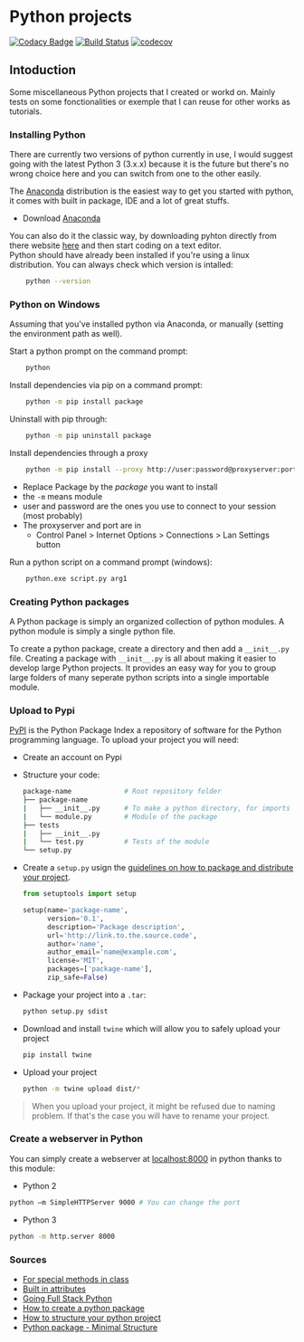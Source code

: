 # Python projects 
[![Codacy Badge](https://api.codacy.com/project/badge/Grade/79b0234d210c427f95285a15dc4f81e9)](https://www.codacy.com/app/Sylhare/Python_Projects?utm_source=github.com&amp;utm_medium=referral&amp;utm_content=Sylhare/Python_Projects&amp;utm_campaign=Badge_Grade)
[![Build Status](https://travis-ci.org/Sylhare/Python.svg?branch=master)](https://travis-ci.org/Sylhare/Python)
[![codecov](https://codecov.io/gh/Sylhare/Python/branch/master/graph/badge.svg)](https://codecov.io/gh/Sylhare/Python)

## Intoduction 

Some miscellaneous Python projects that I created or workd on. Mainly tests on some fonctionalities or exemple that I can reuse for other works as tutorials.

### Installing Python

There are currently two versions of python currently in use, I would suggest going with the latest Python 3 (3.x.x) because it is the future but there's no wrong choice here and you can switch from one to the other easily.

The [Anaconda](https://www.anaconda.com/) distribution is the easiest way to get you started with python, it comes with built in package, IDE and a lot of great stuffs.

 - Download [Anaconda](https://www.anaconda.com/download/)

You can also do it the classic way, by downloading pyhton directly from there website [here](https://www.python.org/downloads/) and then start coding on a text editor. </br>
Python should have already been installed if you're using a linux distribution. You can always check which version is intalled:

```bash
	python --version
```

### Python on Windows

Assuming that you've installed python via Anaconda, or manually (setting the environment path as well).

Start a python prompt on the command prompt:

```bash
	python
```

Install dependencies via pip on a command prompt:

```bash
	python -m pip install package
```
   
Uninstall with pip through:

```bash
    python -m pip uninstall package
```

Install dependencies through a proxy

```bash
	python -m pip install --proxy http://user:password@proxyserver:port package
```

- Replace Package by the *package* you want to install
- the `-m` means module
- user and password are the ones you use to connect to your session (most probably)
-  The proxyserver and port are in 
	-  Control Panel > Internet Options > Connections > Lan Settings button

Run a python script on a command prompt (windows):

```bash
	python.exe script.py arg1
```

### Creating Python packages

A Python package is simply an organized collection of python modules. A python module is simply a single python file.

To create a python package, create a directory and then add a `__init__.py` file. 
Creating a package with `__init__.py` is all about making it easier to develop large Python projects. It provides an easy way for you to group large folders of many seperate python scripts into a single importable module.


### Upload to Pypi

[PyPI](https://pypi.org/) is the Python Package Index a repository of software for the Python programming language. 
To upload your project you will need:

- Create an account on Pypi
- Structure your code:
    
    ```bash
    package-name             # Root repository folder
    ├── package-name
    |   ├── __init__.py	     # To make a python directory, for imports                           
    |   └── module.py	     # Module of the package	  
    ├── tests
    |   ├── __init__.py	     
    |   └── test.py          # Tests of the module
    └── setup.py
    ```

- Create a `setup.py` usign the [guidelines on how to package and distribute your project](https://packaging.python.org/tutorials/distributing-packages/).

    ```python
    from setuptools import setup

    setup(name='package-name',
          version='0.1',
          description='Package description',
          url='http://link.to.the.source.code',
          author='name',
          author_email='name@example.com',
          license='MIT',
          packages=['package-name'],
          zip_safe=False)
    ```
    
- Package your project into a `.tar`:

    ```bash
    python setup.py sdist
    ```
    
- Download and install `twine` which will allow you to safely upload your project

    ```bash
    pip install twine
    ```
    
- Upload your project

    ```bash
    python -m twine upload dist/*
    ```

> When you upload your project, it might be refused due to naming problem. If that's the case you will have to rename your project.

### Create a webserver in Python

You can simply create a webserver at [localhost:8000](http://localhost:8000) in python thanks to this module:

- Python 2

```bash
python –m SimpleHTTPServer 9000 # You can change the port
```

- Python 3

```bash
python -m http.server 8000 
```

### Sources

- [For special methods in class](http://www.diveintopython3.net/special-method-names.html)
- [Built in attributes](https://www.tutorialspoint.com/python/python_classes_objects.htm)
- [Going Full Stack Python](https://www.fullstackpython.com/introduction.html)
- [How to create a python package](http://timothybramlett.com/How_to_create_a_Python_Package_with___init__py.html)
- [How to structure your python project](http://docs.python-guide.org/en/latest/writing/structure/)
- [Python package - Minimal Structure](http://python-packaging.readthedocs.io/en/latest/minimal.html)